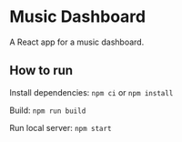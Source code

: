 # Music Dashboard

A React app for a music dashboard.

## How to run

Install dependencies: `npm ci` or `npm install`

Build: `npm run build`

Run local server: `npm start`
